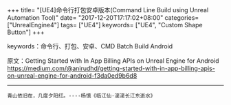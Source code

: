 +++
title= "[UE4]命令行打包安卓版本(Command Line Build using Unreal Automation Tool)"
date= "2017-12-20T17:17:02+08:00"
categories= ["UnrealEngine4"]
tags= ["UE4"]
keywords= ["UE4", "Custom Shape Button"]
+++

keywords：命令行、打包、安卓、CMD Batch Build Android

原文：Getting Started with In App Billing APIs on Unreal Engine for Android  
https://medium.com/@anirudhd/getting-started-with-in-app-billing-apis-on-unreal-engine-for-android-f3da0ed9b6d8

***
`青山依旧在，几度夕阳红。----杨慎《临江仙·滚滚长江东逝水》`